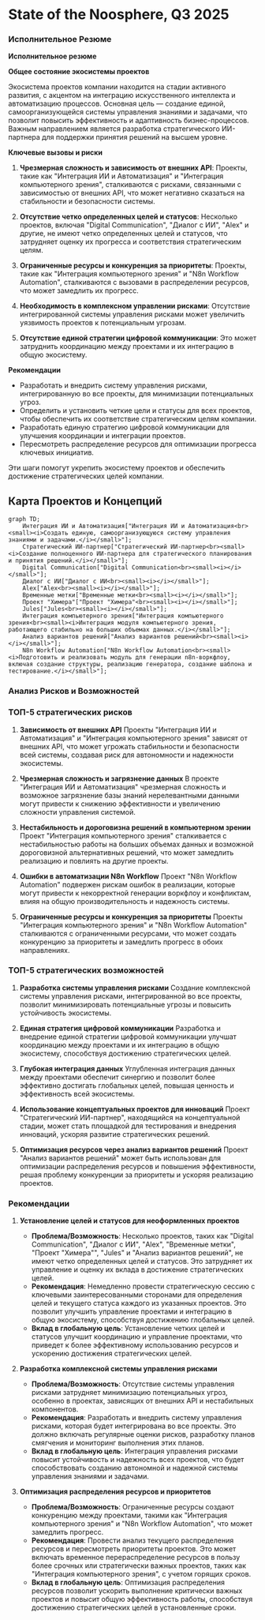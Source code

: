 # State of the Noosphere, Q3 2025

### Исполнительное Резюме

**Исполнительное резюме**

**Общее состояние экосистемы проектов**

Экосистема проектов компании находится на стадии активного развития, с акцентом на интеграцию искусственного интеллекта и автоматизацию процессов. Основная цель — создание единой, самоорганизующейся системы управления знаниями и задачами, что позволит повысить эффективность и адаптивность бизнес-процессов. Важным направлением является разработка стратегического ИИ-партнера для поддержки принятия решений на высшем уровне.

**Ключевые вызовы и риски**

1. **Чрезмерная сложность и зависимость от внешних API**: Проекты, такие как "Интеграция ИИ и Автоматизация" и "Интеграция компьютерного зрения", сталкиваются с рисками, связанными с зависимостью от внешних API, что может негативно сказаться на стабильности и безопасности системы.

2. **Отсутствие четко определенных целей и статусов**: Несколько проектов, включая "Digital Communication", "Диалог с ИИ", "Alex" и другие, не имеют четко определенных целей и статусов, что затрудняет оценку их прогресса и соответствия стратегическим целям.

3. **Ограниченные ресурсы и конкуренция за приоритеты**: Проекты, такие как "Интеграция компьютерного зрения" и "N8n Workflow Automation", сталкиваются с вызовами в распределении ресурсов, что может замедлить их прогресс.

4. **Необходимость в комплексном управлении рисками**: Отсутствие интегрированной системы управления рисками может увеличить уязвимость проектов к потенциальным угрозам.

5. **Отсутствие единой стратегии цифровой коммуникации**: Это может затруднить координацию между проектами и их интеграцию в общую экосистему.

**Рекомендации**

- Разработать и внедрить систему управления рисками, интегрированную во все проекты, для минимизации потенциальных угроз.
- Определить и установить четкие цели и статусы для всех проектов, чтобы обеспечить их соответствие стратегическим целям компании.
- Разработать единую стратегию цифровой коммуникации для улучшения координации и интеграции проектов.
- Пересмотреть распределение ресурсов для оптимизации прогресса ключевых инициатив.

Эти шаги помогут укрепить экосистему проектов и обеспечить достижение стратегических целей компании.
## Карта Проектов и Концепций

```mermaid
graph TD;
    Интеграция ИИ и Автоматизация["Интеграция ИИ и Автоматизация<br><small><i>Создать единую, самоорганизующуюся систему управления знаниями и задачами.</i></small>"];
    Стратегический ИИ-партнер["Стратегический ИИ-партнер<br><small><i>Создание полноценного ИИ-партнера для стратегического планирования и принятия решений.</i></small>"];
    Digital Communication["Digital Communication<br><small><i></i></small>"];
    Диалог с ИИ["Диалог с ИИ<br><small><i></i></small>"];
    Alex["Alex<br><small><i></i></small>"];
    Временные метки["Временные метки<br><small><i></i></small>"];
    Проект "Химера"["Проект "Химера"<br><small><i></i></small>"];
    Jules["Jules<br><small><i></i></small>"];
    Интеграция компьютерного зрения["Интеграция компьютерного зрения<br><small><i>Интеграция модуля компьютерного зрения, работающего стабильно на больших объемах данных.</i></small>"];
    Анализ вариантов решений["Анализ вариантов решений<br><small><i></i></small>"];
    N8n Workflow Automation["N8n Workflow Automation<br><small><i>Подготовить и реализовать модуль для генерации n8n-воркфлоу, включая создание структуры, реализацию генератора, создание шаблона и тестирование.</i></small>"];
```

### Анализ Рисков и Возможностей

### ТОП-5 стратегических рисков

1. **Зависимость от внешних API**
   Проекты "Интеграция ИИ и Автоматизация" и "Интеграция компьютерного зрения" зависят от внешних API, что может угрожать стабильности и безопасности всей системы, создавая риск для автономности и надежности экосистемы.

2. **Чрезмерная сложность и загрязнение данных**
   В проекте "Интеграция ИИ и Автоматизация" чрезмерная сложность и возможное загрязнение базы знаний нерелевантными данными могут привести к снижению эффективности и увеличению сложности управления системой.

3. **Нестабильность и дороговизна решений в компьютерном зрении**
   Проект "Интеграция компьютерного зрения" сталкивается с нестабильностью работы на больших объемах данных и возможной дороговизной альтернативных решений, что может замедлить реализацию и повлиять на другие проекты.

4. **Ошибки в автоматизации N8n Workflow**
   Проект "N8n Workflow Automation" подвержен рискам ошибок в реализации, которые могут привести к некорректной генерации воркфлоу и конфликтам, влияя на общую производительность и надежность системы.

5. **Ограниченные ресурсы и конкуренция за приоритеты**
   Проекты "Интеграция компьютерного зрения" и "N8n Workflow Automation" сталкиваются с ограниченными ресурсами, что может создать конкуренцию за приоритеты и замедлить прогресс в обоих направлениях.

### ТОП-5 стратегических возможностей

1. **Разработка системы управления рисками**
   Создание комплексной системы управления рисками, интегрированной во все проекты, позволит минимизировать потенциальные угрозы и повысить устойчивость экосистемы.

2. **Единая стратегия цифровой коммуникации**
   Разработка и внедрение единой стратегии цифровой коммуникации улучшат координацию между проектами и их интеграцию в общую экосистему, способствуя достижению стратегических целей.

3. **Глубокая интеграция данных**
   Углубленная интеграция данных между проектами обеспечит синергию и позволит более эффективно достигать глобальных целей, повышая ценность и эффективность всей экосистемы.

4. **Использование концептуальных проектов для инноваций**
   Проект "Стратегический ИИ-партнер", находящийся на концептуальной стадии, может стать площадкой для тестирования и внедрения инноваций, ускоряя развитие стратегических решений.

5. **Оптимизация ресурсов через анализ вариантов решений**
   Проект "Анализ вариантов решений" может быть использован для оптимизации распределения ресурсов и повышения эффективности, решая проблему конкуренции за приоритеты и ускоряя реализацию проектов.
### Рекомендации

1. **Установление целей и статусов для неоформленных проектов**
   - **Проблема/Возможность**: Несколько проектов, таких как "Digital Communication", "Диалог с ИИ", "Alex", "Временные метки", "Проект \"Химера\"", "Jules" и "Анализ вариантов решений", не имеют четко определенных целей и статусов. Это затрудняет их управление и оценку их вклада в достижение стратегических целей.
   - **Рекомендация**: Немедленно провести стратегическую сессию с ключевыми заинтересованными сторонами для определения целей и текущего статуса каждого из указанных проектов. Это позволит улучшить управление проектами и интеграцию в общую экосистему, способствуя достижению глобальных целей.
   - **Вклад в глобальную цель**: Установление четких целей и статусов улучшит координацию и управление проектами, что приведет к более эффективному использованию ресурсов и ускорению достижения стратегических целей.

2. **Разработка комплексной системы управления рисками**
   - **Проблема/Возможность**: Отсутствие системы управления рисками затрудняет минимизацию потенциальных угроз, особенно в проектах, зависящих от внешних API и нестабильных компонентов.
   - **Рекомендация**: Разработать и внедрить систему управления рисками, которая будет интегрирована во все проекты. Это должно включать регулярные оценки рисков, разработку планов смягчения и мониторинг выполнения этих планов.
   - **Вклад в глобальную цель**: Интеграция управления рисками повысит устойчивость и надежность всех проектов, что будет способствовать созданию автономной и надежной системы управления знаниями и задачами.

3. **Оптимизация распределения ресурсов и приоритетов**
   - **Проблема/Возможность**: Ограниченные ресурсы создают конкуренцию между проектами, такими как "Интеграция компьютерного зрения" и "N8n Workflow Automation", что может замедлить прогресс.
   - **Рекомендация**: Провести анализ текущего распределения ресурсов и пересмотреть приоритеты проектов. Это может включать временное перераспределение ресурсов в пользу более срочных или стратегически важных проектов, таких как "Интеграция компьютерного зрения", с учетом горящих сроков.
   - **Вклад в глобальную цель**: Оптимизация распределения ресурсов позволит ускорить выполнение критически важных проектов и повысит общую эффективность работы, способствуя достижению стратегических целей в установленные сроки.
